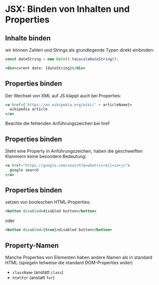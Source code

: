 # JSX: Binden von Inhalten und Properties

## Inhalte binden

wir können Zahlen und Strings als grundlegende Typen direkt einbinden:

```jsx
const dateString = new Date().toLocaleDateString();
```

```jsx
<div>curent date: {dateString}</div>
```

## Properties binden

Der Wechsel von XML auf JS klappt auch bei Properties:

```jsx
<a href={'https://en.wikipedia.org/wiki/' + articleName}>
  wikipedia article
</a>
```

Beachte die fehlenden Anführungszeichen bei href

## Properties binden

Steht eine Property in Anführungszeichen, haben die geschweiften Klammern keine besondere Bedeutung:

```jsx
<a href="https://google.com/search?q=what+is+${}+in+js">
  google search
</a>
```

## Properties binden

setzen von booleschen HTML-Properties:

```jsx
<button disabled>disabled button</button>
```

oder

```jsx
<button disabled={true}>disabled button</button>
```

## Property-Namen

Manche Properties von Elementen haben andere Namen als in standard HTML (spiegeln teilweise die standard DOM-Properties wider)

- `className` (anstatt `class`)
- `htmlFor` (anstatt `for`)

